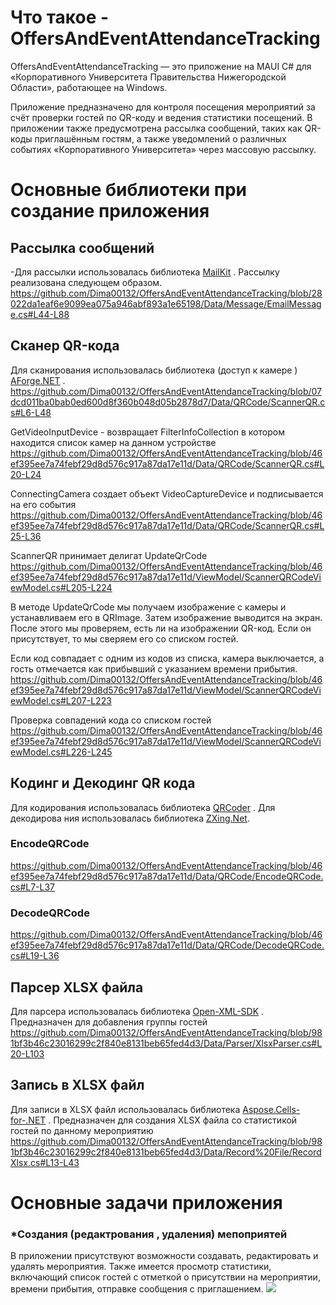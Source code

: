 # Что такое - OffersAndEventAttendanceTracking
OffersAndEventAttendanceTracking — это приложение на MAUI C# для «Корпоративного Университета Правительства Нижегородской Области», работающее на Windows.

Приложение предназначено для контроля посещения мероприятий за счёт проверки гостей по QR-коду и ведения статистики посещений. В приложении также предусмотрена рассылка сообщений, таких как QR-коды приглашённым гостям, а также уведомлений о различных событиях «Корпоративного Университета» через массовую рассылку.

# Основные библиотеки при создание приложения
## Рассылка сообщений
-Для рассылки использовалась библиотека  [MailKit](https://github.com/jstedfast/MailKit) .
Рассылку реализована следующем образом.
https://github.com/Dima00132/OffersAndEventAttendanceTracking/blob/28022da1eaf6e9099ea075a946abf893a1e65198/Data/Message/EmailMessage.cs#L44-L88
## Сканер QR-кода 
Для сканирования использовалась библиотека (доступ к камере ) [AForge.NET]( https://github.com/andrewkirillov/AForge.NET) .
https://github.com/Dima00132/OffersAndEventAttendanceTracking/blob/07dcd011ba0bab0ed600d8f360b048d05b2878d7/Data/QRCode/ScannerQR.cs#L6-L48

GetVideoInputDevice - возвращает FilterInfoCollection в котором находится список камер на данном устройстве
https://github.com/Dima00132/OffersAndEventAttendanceTracking/blob/46ef395ee7a74febf29d8d576c917a87da17e11d/Data/QRCode/ScannerQR.cs#L20-L24

ConnectingCamera создает объект VideoCaptureDevice и подписывается на его события
https://github.com/Dima00132/OffersAndEventAttendanceTracking/blob/46ef395ee7a74febf29d8d576c917a87da17e11d/Data/QRCode/ScannerQR.cs#L25-L36

ScannerQR принимает делигат UpdateQrCode
https://github.com/Dima00132/OffersAndEventAttendanceTracking/blob/46ef395ee7a74febf29d8d576c917a87da17e11d/ViewModel/ScannerQRCodeViewModel.cs#L205-L224

В методе UpdateQrCode мы получаем изображение с камеры и устанавливаем его в QRImage. Затем изображение выводится на экран. После этого мы проверяем, есть ли на изображении QR-код. Если он присутствует, то мы сверяем его со списком гостей.

Если код совпадает с одним из кодов из списка, камера выключается, а гость отмечается как прибывший с указанием времени прибытия.
https://github.com/Dima00132/OffersAndEventAttendanceTracking/blob/46ef395ee7a74febf29d8d576c917a87da17e11d/ViewModel/ScannerQRCodeViewModel.cs#L207-L223

Проверка совпадений кода со списком гостей 
https://github.com/Dima00132/OffersAndEventAttendanceTracking/blob/46ef395ee7a74febf29d8d576c917a87da17e11d/ViewModel/ScannerQRCodeViewModel.cs#L226-L245

## Кодинг и  Декодинг QR кода
Для кодирования использовалась библиотека [QRCoder](https://github.com/codebude/QRCoder) .
Для декодирова ния использовалась библиотека [ZXing.Net](https://github.com/micjahn/ZXing.Net).
### EncodeQRCode 
https://github.com/Dima00132/OffersAndEventAttendanceTracking/blob/46ef395ee7a74febf29d8d576c917a87da17e11d/Data/QRCode/EncodeQRCode.cs#L7-L37
### DecodeQRCode 
https://github.com/Dima00132/OffersAndEventAttendanceTracking/blob/46ef395ee7a74febf29d8d576c917a87da17e11d/Data/QRCode/DecodeQRCode.cs#L19-L36

## Парсер XLSX файла
Для парсера использовалась библиотека [Open-XML-SDK](https://github.com/dotnet/Open-XML-SDK/tree/main) .
Предназначен для добавления группы гостей
https://github.com/Dima00132/OffersAndEventAttendanceTracking/blob/981bf3b46c23016299c2f840e8131beb65fed4d3/Data/Parser/XlsxParser.cs#L20-L103

## Запись в  XLSX файл
Для записи в XLSX файл использовалась библиотека [Aspose.Cells-for-.NET](https://github.com/aspose-cells/Aspose.Cells-for-.NET) .
Предназначен для создания XLSX файла со статистикой гостей по данному мероприятию 
https://github.com/Dima00132/OffersAndEventAttendanceTracking/blob/981bf3b46c23016299c2f840e8131beb65fed4d3/Data/Record%20File/RecordXlsx.cs#L13-L43



# Основные задачи приложения
### *Создания  (редактрования , удаления) мепоприятей
В приложении присутствуют возможности создавать, редактировать и удалять мероприятия. Также имеется просмотр статистики, включающий список гостей с отметкой о присутствии на мероприятии, времени прибытия, отправке сообщения с приглашением.
![](https://github.com/Dima00132/Pictured-to-describe-the-scanner-application/blob/main/%D0%A1%D0%BD%D0%B8%D0%BC%D0%BE%D0%BA%20%D1%8D%D0%BA%D1%80%D0%B0%D0%BD%D0%B0%202024-07-21%20203418.png)


